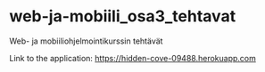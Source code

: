# web-ja-mobiili_osa3_tehtavat
Web- ja mobiiliohjelmointikurssin tehtävät

Link to the application: https://hidden-cove-09488.herokuapp.com
